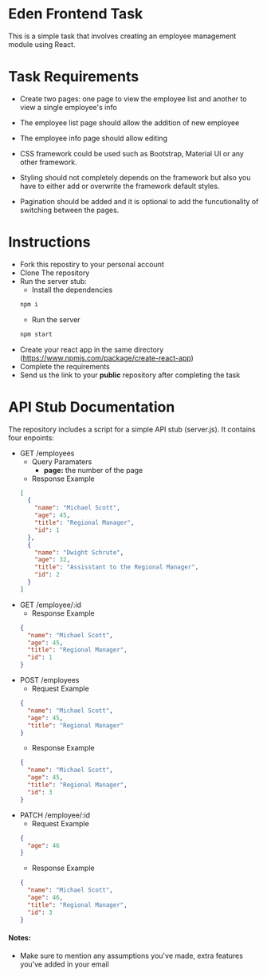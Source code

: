 # Eden Frontend Task
This is a simple task that involves creating an employee management module using React. 


# Task Requirements
* Create two pages: one page to view the employee list and another to view a single employee's info
* The employee list page should allow the addition of new employee
* The employee info page should allow editing
  
* CSS framework could be used such as Bootstrap, Material UI or any other framework.
  
* Styling should not completely depends on the framework but also you have to either add or overwrite the framework default styles.
  
* Pagination should be added and it is optional to add the funcutionality of switching between the pages.  
  
# Instructions
* Fork this repostiry to your personal account
* Clone The repository
* Run the server stub:
  - Install the dependencies
  ```bash
  npm i
  ```
  - Run the server
  ```bash
  npm start
  ```
* Create your react app in the same directory (https://www.npmjs.com/package/create-react-app)
* Complete the requirements
* Send us the link to your **public** repository after completing the task

# API Stub Documentation
The repository includes a script for a simple API stub (server.js). It contains four enpoints:
* GET /employees
  - Query Paramaters
    - **page:** the number of the page
  - Response Example
  ```JSON
  [
    {
      "name": "Michael Scott",
      "age": 45,
      "title": "Regional Manager",
      "id": 1
    },
    {
      "name": "Dwight Schrute",
      "age": 32,
      "title": "Assisstant to the Regional Manager",
      "id": 2
    }
  ]
  ```
* GET /employee/:id
  - Response Example
  ```JSON
  {
    "name": "Michael Scott",
    "age": 45,
    "title": "Regional Manager",
    "id": 1
  }
  ```
* POST /employees
  - Request Example
  ```JSON
  {
    "name": "Michael Scott",
    "age": 45,
    "title": "Regional Manager"
  }
  ```
  - Response Example
  ```JSON
  {
    "name": "Michael Scott",
    "age": 45,
    "title": "Regional Manager",
    "id": 3
  }
  ```
* PATCH /employee/:id
  - Request Example
  ```JSON
  {
    "age": 46
  }
  ```
  - Response Example
  ```JSON
  {
    "name": "Michael Scott",
    "age": 46,
    "title": "Regional Manager",
    "id": 3
  }
  ```




#### Notes: #### 
* Make sure to mention any assumptions you've made, extra features you've added in your email

